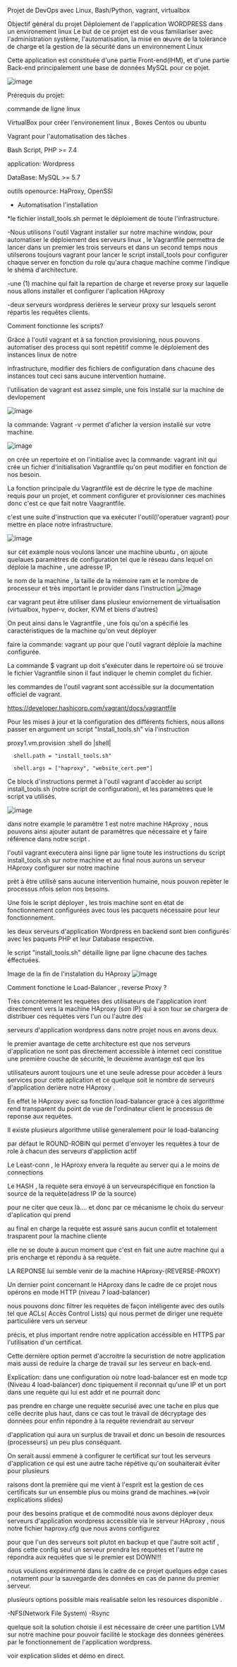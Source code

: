 Projet de DevOps avec Linux, Bash/Python, vagrant, virtualbox

Objectif général du projet
Déploiement de l'application WORDPRESS dans un environement linux 
Le but de ce projet est de vous familiariser avec l'administration système, l'automatisation, 
la mise en œuvre de la tolérance de charge et la gestion de la sécurité dans un environnement Linux

Cette application est constituée d'une partie Front-end(IHM), et d'une partie Back-end principalement une base de données MySQL pour ce pojet.


![image](https://github.com/Smessages/projetA_groupe1/assets/23023422/5455f4d8-8b91-4b0c-ab71-42ca930bdcdc)

Prérequis du projet:

commande de ligne linux

VirtualBox pour créer l'environement linux , Boxes Centos ou ubuntu

Vagrant pour l'automatisation des tâches

Bash Script, PHP >= 7.4 

application: Wordpress

DataBase: MySQL >= 5.7

outils openource: HaProxy, OpenSSl

* Automatisation l'installation

*le fichier install_tools.sh permet le déploiement de toute l'infrastructure.

-Nous utilisons l'outil Vagrant installer sur notre machine window, pour automatiser le déploiement des serveurs linux , le Vagrantfile 
permettra de lancer dans un premier les trois serveurs et dans un second temps nous utilserons toujours vagrant pour lancer le script install_tools pour 
configurer chaque server en fonction du role qu'aura chaque machine comme l'indique le shéma d'architecture.

-une (1) machine qui fait la repartion de charge et reverse proxy sur laquelle nous allons installer et configurer l'aplication HAproxy

-deux serveurs wordpress  derières le serveur proxy sur lesquels seront répartis les requêtes clients.

Comment fonctionne les scripts?

Grâce à l'outil vagrant et à sa fonction provisioning, nous pouvons automatiser des process qui sont repètitif comme le déploiement des instances linux de notre

infrastructure, modifier des fichiers de configuration dans chacune des instances tout ceci sans aucune intervention humaine.

l'utilisation de vagrant est assez simple, une fois installé sur la machine de devlopement 

![image](https://github.com/Smessages/projetA_groupe1/assets/23023422/e82dca4b-6f78-4573-8225-250f73905e9d)

la commande: Vagrant -v permet d'aficher la version installé sur votre machine.

![image](https://github.com/Smessages/projetA_groupe1/assets/23023422/707c5dd4-3f7a-412b-b1a7-3ec15b4fa969)


on crée un repertoire et on l'initialise avec la commande: vagrant init qui crée un fichier d'initialisation Vagrantfile qu'on peut modifier en fonction de nos besoin.

La fonction principale du Vagrantfile est de décrire le type de machine requis pour un projet, et comment configurer et provisionner ces machines donc c'est ce que fait notre Vaagrantfile.

c'est une suite d'instruction que va exécuter l'outil(l'operatuer vagrant) pour mettre en place notre infrastructure.

![image](https://github.com/Smessages/projetA_groupe1/assets/23023422/1490afe2-8440-4193-bb74-ab19d11e1470)

sur cet example nous voulons lancer une machine ubuntu , on ajoute quelaues paramètres de configuration tel que le réseau dans lequel on déploie la machine , une adresse IP,

le nom de la machine , la taille de la mémoire ram et le nombre de processeur et très important le provider dans l'instruction ![image](https://github.com/Smessages/projetA_groupe1/assets/23023422/7df0be09-eecc-4240-8096-114bff07f43b) 

car vagrant peut être utiliser dans plusieur enviornement de virtualisation (virtualbox, hyper-v, docker, KVM et biens d'autres)


On peut ainsi dans le Vagrantfile , une fois qu'on a spécifié les caractéristiques de la  machine qu'on veut déployer 

faire la commande: vagrant up pour que l'outil vagrant déploie la machine configurée.

La commande $ vagrant up  doit s'exécuter dans le repertoire où se trouve le fichier Vagrantfile sinon il faut indiquer le chemin complet du fichier.

les commandes de l'outil vagrant sont accéssible sur la documentation officiel de vagrant.

https://developer.hashicorp.com/vagrant/docs/vagrantfile


Pour les mises à jour et la configuration des différents fichiers, nous allons passer en argument un script "Install_tools.sh" via l'instruction 

proxy1.vm.provision :shell do |shell|

      shell.path = "install_tools.sh"
      
      shell.args = ["haproxy", "website_cert.pem"]
      
      
Ce block d'instructions permet à l'outil vagrant d'accèder au script install_tools.sh (notre script de configuration), et les paramètres que le script va utilisés.

![image](https://github.com/Smessages/projetA_groupe1/assets/23023422/d8cf1904-3e75-4593-974b-6f80350ac4a2)



dans notre example le paramètre 1 est notre machine HAproxy , nous pouvons ainsi ajouter autant de paramètres que nécessaire et y faire référence dans notre script .

l'outil vagrant executera ainsi ligne par ligne toute les instructions du script install_tools.sh sur notre machine et au final nous aurons un serveur HAproxy configurer sur notre machine 

prèt à être utilisé sans aucune intervention humaine, nous pouvon repèter le processus nfois selon nos besoins.

Une fois le script déployer , les trois machine sont en état de fonctionnement configurées avec tous les pacquets nécessaire pour leur fonctionnement.

les deux serveurs d'application Wordpress en backend sont bien configurés avec les paquets PHP et leur Database respective.

le script "install_tools.sh" détaille ligne par ligne chacune des taches éffectuées.

Image de la fin de l'instalation du HAproxy
![image](https://github.com/Smessages/projetA_groupe1/assets/23023422/0031b98b-299e-4b23-9dae-eb43daea040b)

  
  
 Comment fonctione le Load-Balancer , reverse Proxy ?
 
 Très concrètement les requètes des utilisateurs de l'application iront directement vers la machine HAproxy (son IP) qui à son tour se chargera de distribuer ces requètes vers l'un ou l'autre des 
 
 serveurs d'application wordpress dans notre projet nous en avons deux.
 
 le premier avantage de cette architecture est que nos serveurs d'application ne sont pas directement accessible à internet ceci constitue une première couche de sécurité, le deuxième avantage est que les 
 
 utilisateurs auront toujours une et une seule adresse pour accèder à leurs services pour cette aplication et ce  quelque soit le nombre de serveurs d'application derière notre HAproxy .
 
 En effet le HAproxy avec sa fonction load-balancer grace à ces algorithme rend transparent du point de vue de l'ordinateur client le processus de reponse aux requètes.
 
 Il existe plusieurs algorithme utilisé generalement pour le load-balancing 
 
 par défaut le ROUND-ROBIN qui permet d'envoyer les requètes à tour de role à chacun des serveurs d'appliction actif 
 
 Le Least-conn , le HAproxy envera la requète au server qui a le moins de connections
 
 Le HASH , la requète sera envoyé à un serveurspécifique en fonction la source de la requète(adress IP de la source)
 
 pour ne citer que ceux là.... et donc par ce mécanisme le choix du serveur d'aplication qui prend 
 
 au final en charge la requète est assuré sans aucun conflit et totalement trasparent pour la machine cliente
 
 elle ne se doute à aucun moment que c'est en fait une autre machine qui a pris encharge et répondu à sa requète.
 
 LA REPONSE lui semble venir de la machine HAproxy-(REVERSE-PROXY)
 
 Un dernier point concernant le HAproxy  dans le cadre de ce projet nous opérons en mode HTTP (niveau 7 load-balancer)
 
 nous pouvons donc filtrer les requètes de façon intéligente avec des outils tel que ACLs( Accès Control Lists) qui nous permet de diriger une requète particulière vers un serveur
 
 précis, et plus important rendre notre application accéssible en HTTPS par l'utilisation d'un certificat.
 
 Cette dernière option permet d'accroitre la securistion de notre application mais aussi de reduire la charge de travail sur les serveur en back-end.
 
 Explication: dans une configuration où notre load-balancer est en mode tcp (Niveau 4 load-balancer) donc tipiquement il reconnait qu'une IP et un port dans une requète qui lui est addr et ne pourrait donc 
 
 pas prendre en charge une requète securisé avec une tache en plus que celle decrite plus haut, dans ce cas tout le travail de décryptage des données pour enfin répondre à la requète reviendrait au serveur 
 
 d'application qui aura un surplus de travail et donc un besoin de resources (processeurs) un peu plus conséquant.
 
 On serait aussi emmené à configurer le certificat sur tout les serveurs d'application ce qui est une autre tache répétive qu'on souhaiterait éviter pour plusieurs 
 
 raisons dont la première qui me vient à l'esprit est la gestion de ces certificats sur un ensemble plus ou moins grand de machines.==>(voir explications slides) 
 
 pour des besoins pratique et de commodité nous avons déployer deux serveurs d'application wordpress accessible via le serveur HAproxy , nous notre fichier haproxy.cfg que nous avons configurez 
 
 pour que l'un des serveurs soit plutot en backup et que l'autre soit actif , dans cette config seul un serveur prendra les requètes et l'autre ne répondra aux requètes que si le premier est DOWN!!!
 
 nous voulions expérimenté dans le cadre de ce projet quelques edge cases , notament pour la sauvegarde des données en cas de panne du premier serveur.
 
 plusieurs options possible mais realisable selon les resources disponible .
 
 -NFS(Network File System)
 -Rsync
 
 quelque soit la solution choisie il est nécessaire de créer une partition LVM sur notre machine pour pouvoir facilité le stockage des données générées par le fonctionnement de l'application wordpress.
 
 voir explication slides et démo en direct.
 
 
 
 



